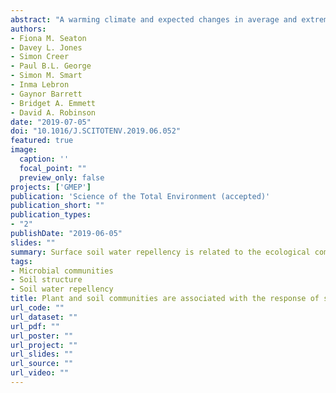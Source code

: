```yaml
---
abstract: "A warming climate and expected changes in average and extreme rainfall emphasise the importance of understanding how the land surface routes and stores surface water. The availability and movement of water within an ecosystem is a fundamental control on biological and geophysical activity, and influences many climatic feedbacks. A key phenomenon influencing water infiltration into the land surface is soil hydrophobicity, or water repellency. Despite repellency dictating the speed, volume and pattern of water infiltration, there is still major uncertainty over whether this critical hydrological process is biologically or physicochemically controlled. Here we show that soil water repellency is likely driven by changes in the plant and soil microbial communities in response to environmental stressors. We carried out a field survey in the summers of 2013 to 2016 in a variety of temperate habitats ranging across arable, grassland, forest and bog sites. We found that moderate to extreme repellency occurs in 68% of soils at a national scale in temperate ecosystems, with 92% showing some repellency. Taking a systems approach, we show that a wetter climate and low nutrient availability alter plant, bacterial and fungal community structure, which in turn are associated with increased soil water repellency across a large-scale gradient of soil, vegetation and land-use. The stress tolerance of the plant community and associated changes in soil microbial communities were more closely linked to changes in repellency than soil physicochemical properties. Our results indicate that there are consistent responses to diverse ecosystem stresses that will impact plant and microbial community composition, soil properties, and hydrological behaviour. We suggest that the ability of a biological community to induce such hydrological responses will influence the resilience of the whole ecosystem to environmental stress. This highlights the crucial role of above-belowground interactions in mediating climatic feedbacks and dictating ecosystem health."
authors:
- Fiona M. Seaton
- Davey L. Jones
- Simon Creer
- Paul B.L. George
- Simon M. Smart
- Inma Lebron
- Gaynor Barrett
- Bridget A. Emmett
- David A. Robinson
date: "2019-07-05"
doi: "10.1016/J.SCITOTENV.2019.06.052"
featured: true
image:
  caption: ''
  focal_point: ""
  preview_only: false
projects: ['GMEP']
publication: 'Science of the Total Environment (accepted)'
publication_short: ""
publication_types:
- "2"
publishDate: "2019-06-05"
slides: ""
summary: Surface soil water repellency is related to the ecological communities at a site.
tags:
- Microbial communities
- Soil structure
- Soil water repellency
title: Plant and soil communities are associated with the response of soil water repellency to environmental stress
url_code: ""
url_dataset: ""
url_pdf: ""
url_poster: ""
url_project: ""
url_slides: ""
url_source: ""
url_video: ""
---
```




